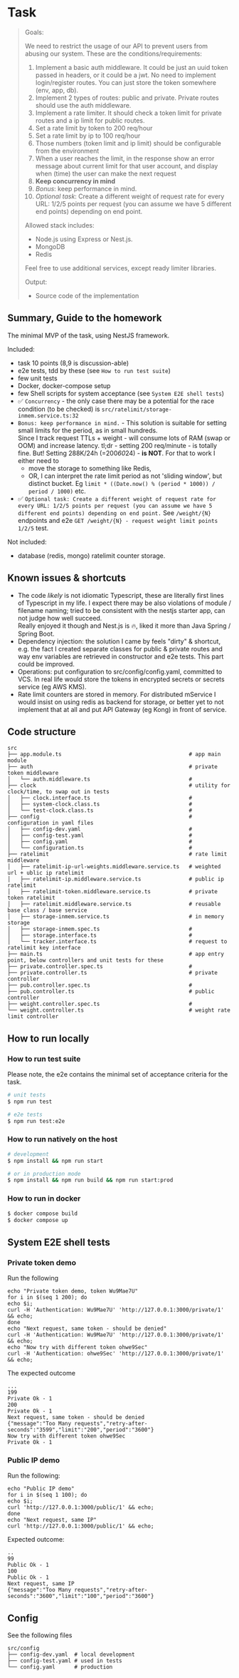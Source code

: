 # Task

> Goals:
> 
> We need to restrict the usage of our API to prevent users from abusing our system. These are the conditions/requirements:
> 
> 1. Implement a basic auth middleware. It could be just an uuid token passed in headers, or it could be a jwt. No need to implement login/register routes. You can just store the token somewhere (env, app, db).
> 2. Implement 2 types of routes: public and private. Private routes should use the auth middleware.
> 3. Implement a rate limiter. It should check a token limit for private routes and a ip limit for public routes.
> 4. Set a rate limit by token to 200 req/hour
> 5. Set a rate limit by ip to 100 req/hour
> 6. Those numbers (token limit and ip limit) should be configurable from the environment
> 7. When a user reaches the limit, in the response show an error message about current limit for that user account, and display when (time) the user can make the next request
> 8. **Keep concurrency in mind**
> 9. _Bonus_: keep performance in mind.
> 10. _Optional task_: Create a different weight of request rate for every URL: 1/2/5 points per request (you can assume we have 5 different end points) depending on end point.
> 
> Allowed stack includes:
> - Node.js using Express or Nest.js.
> - MongoDB
> - Redis
> 
> Feel free to use additional services, except ready limiter libraries.
> 
> Output:
> - Source code of the implementation

## Summary, Guide to the homework

The minimal MVP of the task, using NestJS framework.

Included:
- task 10 points (8,9 is discussion-able)
- e2e tests, tdd by these (see `How to run test suite`)
- few unit tests
- Docker, docker-compose setup
- few Shell scripts for system acceptance (see `System E2E shell tests`)
- ✅ `Concurrency` - the only case there may be a potential for the race condition (to be checked) is 
  `src/ratelimit/storage-inmem.service.ts:32`
- `Bonus: keep performance in mind.` - This solution is suitable for setting small limits for the period, 
   as in small hundreds.  
   Since I track request TTLs + weight - will consume lots of RAM (swap or OOM) and increase latency.
   tl;dr - setting 200 req/minute - is totally fine.
   But! Setting 288K/24h (=200*60*24) - **is NOT**.
   For that to work I either need to 
  - move the storage to something like Redis, 
  - OR, I can interpret the rate limit period as not 'sliding window', but distinct bucket.
    Eg `limit * ((Date.now() % (period * 1000)) / period / 1000)` etc.
- ✅ `Optional task: Create a different weight of request rate for every URL: 1/2/5 points per request (you can assume we have 5 different end points) depending on end point.`
  See `/weight/{N}` endpoints and e2e `GET /weight/{N} - request weight limit points 1/2/5` test. 

Not included:
- database (redis, mongo) ratelimit counter storage.

## Known issues & shortcuts

- The code _likely_ is not idiomatic Typescript, these are literally first lines of Typescript in my life. 
  I expect there may be also violations of module / filename naming; tried to be consistent with 
  the nestjs starter app, can not judge how well succeed.  
  Really enjoyed it though and Nest.js is 🔥, liked it more than Java Spring / Spring Boot.
- Dependency injection: the solution I came by feels "dirty" & shortcut, 
  e.g. the fact I created separate classes for public & private routes and way env variables 
  are retrieved in constructor and e2e tests. This part could be improved.
- Operations: put configuration to src/config/config.yaml, committed to VCS. 
  In real life would store the tokens in encrypted secrets or secrets service (eg AWS KMS).
- Rate limit counters are stored in memory.
  For distributed mService I would insist on using redis as backend for storage, 
  or better yet to not implement that at all and put API Gateway (eg Kong) in front of service.

## Code structure

```text
src
├── app.module.ts                                        # app main module
├── auth                                                 # private token middleware
│   └── auth.middleware.ts                               #
├── clock                                                # utility for clock/time, to swap out in tests
│   ├── clock.interface.ts                               #
│   ├── system-clock.class.ts                            #
│   └── test-clock.class.ts                              #
├── config                                               # configuration in yaml files
│   ├── config-dev.yaml                                  #
│   ├── config-test.yaml                                 #
│   ├── config.yaml                                      #
│   └── configuration.ts                                 #
├── ratelimit                                            # rate limit middleware
│   ├── ratelimit-ip-url-weights.middleware.service.ts   # weighted url + ublic ip ratelimit
│   ├── ratelimit-ip.middleware.service.ts               # public ip ratelimit
│   ├── ratelimit-token.middleware.service.ts            # private token ratelimit
│   ├── ratelimit.middleware.service.ts                  # reusable base class / base service
│   ├── storage-inmem.service.ts                         # in memory storage 
│   ├── storage-inmem.spec.ts                            #
│   ├── storage.interface.ts                             #
│   └── tracker.interface.ts                             # request to ratelimit key interface
├── main.ts                                              # app entry point, below controllers and unit tests for these
├── private.controller.spec.ts                           #
├── private.controller.ts                                # private controller
├── pub.controller.spec.ts                               #
├── pub.controller.ts                                    # public controller
├── weight.controller.spec.ts                            #
└── weight.controller.ts                                 # weight rate limit controller

```
## How to run locally

### How to run test suite

Please note, the e2e contains the minimal set of acceptance criteria for the task.

```bash
# unit tests
$ npm run test

# e2e tests
$ npm run test:e2e
```

### How to run natively on the host


```bash
# development
$ npm install && npm run start

# or in production mode
$ npm install && npm run build && npm run start:prod
```

### How to run in docker

```bash
$ docker compose build 
$ docker compose up
```

## System E2E shell tests

### Private token demo

Run the following

```shell
echo "Private token demo, token Wu9Mae7U"
for i in $(seq 1 200); do 
echo $i;
curl -H 'Authentication: Wu9Mae7U' 'http://127.0.0.1:3000/private/1' && echo;
done
echo "Next request, same token - should be denied"
curl -H 'Authentication: Wu9Mae7U' 'http://127.0.0.1:3000/private/1' && echo;
echo "Now try with different token ohwe9Sec" 
curl -H 'Authentication: ohwe9Sec' 'http://127.0.0.1:3000/private/1' && echo;
``` 

The expected outcome
```text
...
199
Private Ok - 1
200
Private Ok - 1
Next request, same token - should be denied
{"message":"Too Many requests","retry-after-seconds":"3599","limit":"200","period":"3600"}
Now try with different token ohwe9Sec
Private Ok - 1
```

### Public IP demo

Run the following:

```shell
echo "Public IP demo"
for i in $(seq 1 100); do 
echo $i;
curl 'http://127.0.0.1:3000/public/1' && echo;
done
echo "Next request, same IP"
curl 'http://127.0.0.1:3000/public/1' && echo;
``` 

Expected outcome:

```text
..
99
Public Ok - 1
100
Public Ok - 1
Next request, same IP
{"message":"Too Many requests","retry-after-seconds":"3600","limit":"100","period":"3600"}
```

## Config

See the following files

```text
src/config
├── config-dev.yaml  # local development
├── config-test.yaml # used in tests
└── config.yaml      # production
```